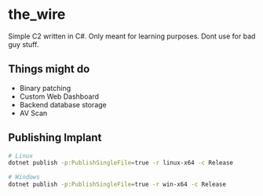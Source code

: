 # the_wire

Simple C2 written in C#. Only meant for learning purposes. Dont use for bad guy stuff.

## Things might do

- Binary patching
- Custom Web Dashboard
- Backend database storage
- AV Scan

## Publishing Implant

``` sh 
# Linux
dotnet publish -p:PublishSingleFile=true -r linux-x64 -c Release

# Windows
dotnet publish -p:PublishSingleFile=true -r win-x64 -c Release
```